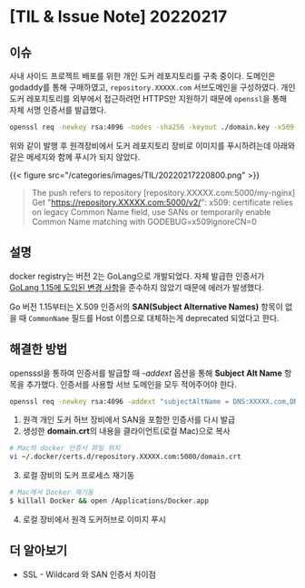 # [TIL & Issue Note] 20220217


## 이슈
사내 사이드 프로젝트 배포를 위한 개인 도커 레포지토리를 구축 중이다. 도메인은 godaddy를 통해 구매하였고, `repository.XXXXX.com` 서브도메인을 구성하였다. 개인 도커 레포지토리를 외부에서 접근하려먼 HTTPS만 지원하기 때문에 `openssl`을 통해 자체 서명 인증서를 발급했다. 

```bash
openssl req -newkey rsa:4096 -nodes -sha256 -keyout ./domain.key -x509 -days 365 -out ./domain.crt
```

위와 같이 발행 후 원격장비에서 도커 레포지토리 장비로 이미지를 푸시하려는데 아래와 같은 메세지와 함께 푸시가 되지 않았다.

{{< figure src="/categories/images/TIL/20220217220800.png" >}}
> The push refers to repository [repository.XXXXX.com:5000/my-nginx]
Get "https://repository.XXXXX.com:5000/v2/": x509: certificate relies on legacy Common Name field, use SANs or temporarily enable Common Name matching with GODEBUG=x509ignoreCN=0

## 설명
docker registry는 버전 2는 GoLang으로 개발되었다. 자체 발급한 인증서가 [GoLang 1.15에 도입된 변경 사항](https://golang.google.cn/doc/go1.15#commonname)을 준수하지 않았기 때문에 에러가 발생했다.

Go 버전 1.15부터는 X.509 인증서의 **SAN(Subject Alternative Names)** 항목이 없을 때 `CommonName` 필드를 Host 이름으로 대체하는게 deprecated 되었다고 한다.

## 해결한 방법
opensssl을 통하여 인증서를 발급할 때 _-addext_ 옵션을 통해  **Subject Alt Name** 항목을 추가했다. 인증서를 사용할 서브 도메인을 모두 적어주어야 한다.

```bash
openssl req -newkey rsa:4096 -addext "subjectAltName = DNS:XXXXX.com,DNS:www.XXXXX.com,DNS:repository.XXXXX.com" -nodes -sha256 -keyout ./domain.key -x509 -days 365 -out ./domain.crt
```

1. 원격 개인 도커 허브 장비에서 SAN을 포함한 인증서를 다시 발급
2. 생성한 **domain.crt**의 내용을 클라이언트(로컬 Mac)으로 복사
```bash
# Mac의 docker 인증서 파일 위치
vi ~/.docker/certs.d/repository.XXXXX.com:5000/domain.crt 
```
3. 로컬 장비의 도커 프로세스 재기동

```bash
# Mac에서 Docker 재기동
$ killall Docker && open /Applications/Docker.app
```
4. 로컬 장비에서 원격 도커허브로 이미지 푸시

## 더 알아보기
- SSL - Wildcard 와 SAN 인증서 차이점









